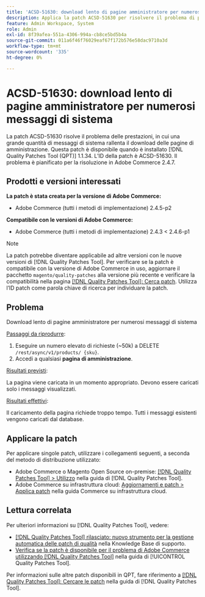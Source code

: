 ```yaml
---
title: 'ACSD-51630: download lento di pagine amministratore per numerosi messaggi di sistema'
description: Applica la patch ACSD-51630 per risolvere il problema di prestazioni di Adobe Commerce, in cui una grande quantità di messaggi di sistema rallenta il download delle pagine di amministrazione.
feature: Admin Workspace, System
role: Admin
exl-id: 8f39afea-551a-4306-994a-cb8ce5bd5b4a
source-git-commit: 011a6f46f76029eaf67f172b576e58dac9710a3d
workflow-type: tm+mt
source-wordcount: '335'
ht-degree: 0%

---
```


# ACSD-51630: download lento di pagine amministratore per numerosi messaggi di sistema

La patch ACSD-51630 risolve il problema delle prestazioni, in cui una grande quantità di messaggi di sistema rallenta il download delle pagine di amministrazione. Questa patch è disponibile quando è installato [!DNL Quality Patches Tool (QPT)] 1.1.34. L’ID della patch è ACSD-51630. Il problema è pianificato per la risoluzione in Adobe Commerce 2.4.7.

## Prodotti e versioni interessati

**La patch è stata creata per la versione di Adobe Commerce:**

* Adobe Commerce (tutti i metodi di implementazione) 2.4.5-p2

**Compatibile con le versioni di Adobe Commerce:**

* Adobe Commerce (tutti i metodi di implementazione) 2.4.3 &lt; 2.4.6-p1

>[!NOTE]
>
>La patch potrebbe diventare applicabile ad altre versioni con le nuove versioni di [!DNL Quality Patches Tool]. Per verificare se la patch è compatibile con la versione di Adobe Commerce in uso, aggiornare il pacchetto `magento/quality-patches` alla versione più recente e verificare la compatibilità nella pagina [[!DNL Quality Patches Tool]: Cerca patch](https://experienceleague.adobe.com/tools/commerce-quality-patches/index.html?lang=it). Utilizza l’ID patch come parola chiave di ricerca per individuare la patch.

## Problema

Download lento di pagine amministratore per numerosi messaggi di sistema

<u>Passaggi da riprodurre</u>:

1. Eseguire un numero elevato di richieste (~50k) a DELETE `/rest/async/v1/products/ {sku}`.
1. Accedi a qualsiasi **pagina di amministrazione**.

<u>Risultati previsti</u>:

La pagina viene caricata in un momento appropriato. Devono essere caricati solo i messaggi visualizzati.

<u>Risultati effettivi</u>:

Il caricamento della pagina richiede troppo tempo. Tutti i messaggi esistenti vengono caricati dal database.

## Applicare la patch

Per applicare singole patch, utilizzare i collegamenti seguenti, a seconda del metodo di distribuzione utilizzato:

* Adobe Commerce o Magento Open Source on-premise: [[!DNL Quality Patches Tool] > Utilizzo](/help/tools/quality-patches-tool/usage.md) nella guida di [!DNL Quality Patches Tool].
* Adobe Commerce su infrastruttura cloud: [Aggiornamenti e patch > Applica patch](https://experienceleague.adobe.com/docs/commerce-cloud-service/user-guide/develop/upgrade/apply-patches.html?lang=it) nella guida Commerce su infrastruttura cloud.

## Lettura correlata

Per ulteriori informazioni su [!DNL Quality Patches Tool], vedere:

* [[!DNL Quality Patches Tool] rilasciato: nuovo strumento per la gestione automatica delle patch di qualità](https://experienceleague.adobe.com/it/docs/commerce-operations/tools/quality-patches-tool/quality-patches-tool-to-self-serve-quality-patches) nella Knowledge Base di supporto.
* [Verifica se la patch è disponibile per il problema di Adobe Commerce utilizzando  [!DNL Quality Patches Tool]](/help/tools/quality-patches-tool/patches-available-in-qpt/check-patch-for-magento-issue-with-magento-quality-patches.md) nella guida di [!UICONTROL Quality Patches Tool].


Per informazioni sulle altre patch disponibili in QPT, fare riferimento a [[!DNL Quality Patches Tool]: Cercare le patch](https://experienceleague.adobe.com/tools/commerce-quality-patches/index.html?lang=it) nella guida di [!DNL Quality Patches Tool].
